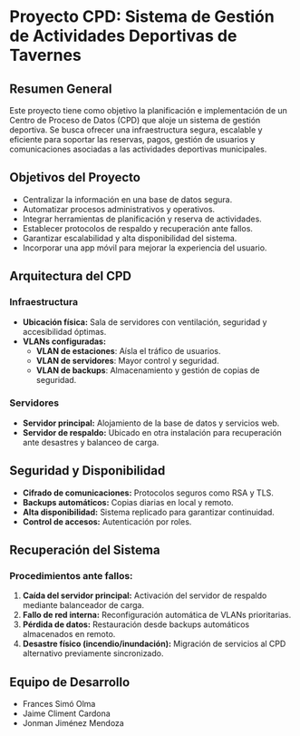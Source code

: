 #  Proyecto CPD: Sistema de Gestión de Actividades Deportivas de Tavernes

##  Resumen General
Este proyecto tiene como objetivo la planificación e implementación de un Centro de Proceso de Datos (CPD) que aloje un sistema de gestión deportiva. Se busca ofrecer una infraestructura segura, escalable y eficiente para soportar las reservas, pagos, gestión de usuarios y comunicaciones asociadas a las actividades deportivas municipales.

##  Objetivos del Proyecto
- Centralizar la información en una base de datos segura.
- Automatizar procesos administrativos y operativos.
- Integrar herramientas de planificación y reserva de actividades.
- Establecer protocolos de respaldo y recuperación ante fallos.
- Garantizar escalabilidad y alta disponibilidad del sistema.
- Incorporar una app móvil para mejorar la experiencia del usuario.

##  Arquitectura del CPD

### Infraestructura
- **Ubicación física:** Sala de servidores con ventilación, seguridad y accesibilidad óptimas.
- **VLANs configuradas:**
  - **VLAN de estaciones**: Aísla el tráfico de usuarios.
  - **VLAN de servidores**: Mayor control y seguridad.
  - **VLAN de backups**: Almacenamiento y gestión de copias de seguridad.

### Servidores
- **Servidor principal:** Alojamiento de la base de datos y servicios web.
- **Servidor de respaldo:** Ubicado en otra instalación para recuperación ante desastres y balanceo de carga.

##  Seguridad y Disponibilidad
- **Cifrado de comunicaciones:** Protocolos seguros como RSA y TLS.
- **Backups automáticos:** Copias diarias en local y remoto.
- **Alta disponibilidad:** Sistema replicado para garantizar continuidad.
- **Control de accesos:** Autenticación por roles.

##  Recuperación del Sistema

### Procedimientos ante fallos:
1. **Caída del servidor principal:** Activación del servidor de respaldo mediante balanceador de carga.
2. **Fallo de red interna:** Reconfiguración automática de VLANs prioritarias.
3. **Pérdida de datos:** Restauración desde backups automáticos almacenados en remoto.
4. **Desastre físico (incendio/inundación):** Migración de servicios al CPD alternativo previamente sincronizado.

##  Equipo de Desarrollo
- Frances Simó Olma  
- Jaime Climent Cardona  
- Jonman Jiménez Mendoza
